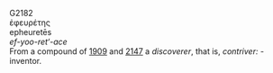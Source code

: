 <body>
  <p>G2182<br>  ἐφευρέτης  <br> epheuretēs  <br><i>ef-yoo-ret‘-ace </i><br>From a compound of <a href="g1909.htm">1909</a> and <a href="g2147.htm">2147</a>  a <i>discoverer</i>, that is, <i>contriver:</i> - inventor.<br></p>
 </body>